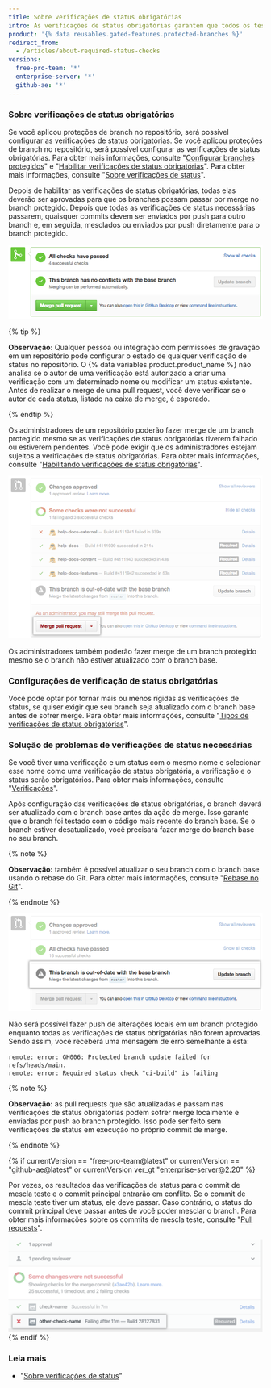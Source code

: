 ```yaml
---
title: Sobre verificações de status obrigatórias
intro: As verificações de status obrigatórias garantem que todos os testes de CI sejam aprovados antes que os colaboradores possam fazer alterações em um branch protegido.
product: '{% data reusables.gated-features.protected-branches %}'
redirect_from:
  - /articles/about-required-status-checks
versions:
  free-pro-team: '*'
  enterprise-server: '*'
  github-ae: '*'
---
```


### Sobre verificações de status obrigatórias

Se você aplicou proteções de branch no repositório, será possível configurar as verificações de status obrigatórias. Se você aplicou proteções de branch no repositório, será possível configurar as verificações de status obrigatórias. Para obter mais informações, consulte "[Configurar branches protegidos](/articles/configuring-protected-branches/)" e "[Habilitar verificações de status obrigatórias](/articles/enabling-required-status-checks)". Para obter mais informações, consulte "[Sobre verificações de status](/github/administering-a-repository/enabling-required-status-checks)".

Depois de habilitar as verificações de status obrigatórias, todas elas deverão ser aprovadas para que os branches possam passar por merge no branch protegido. Depois que todas as verificações de status necessárias passarem, quaisquer commits devem ser enviados por push para outro branch e, em seguida, mesclados ou enviados por push diretamente para o branch protegido.

![Fazer merge do branch protegido ](/assets/images/help/repository/req-status-check-all-passed.png)

{% tip %}

**Observação:** Qualquer pessoa ou integração com permissões de gravação em um repositório pode configurar o estado de qualquer verificação de status no repositório. O {% data variables.product.product_name %} não analisa se o autor de uma verificação está autorizado a criar uma verificação com um determinado nome ou modificar um status existente. Antes de realizar o merge de uma pull request, você deve verificar se o autor de cada status, listado na caixa de merge, é esperado.

{% endtip %}

Os administradores de um repositório poderão fazer merge de um branch protegido mesmo se as verificações de status obrigatórias tiverem falhado ou estiverem pendentes. Você pode exigir que os administradores estejam sujeitos a verificações de status obrigatórias. Para obter mais informações, consulte "[Habilitando verificações de status obrigatórias](/github/administering-a-repository/enabling-required-status-checks)".

![Merge do branch protegido pelo administrador](/assets/images/help/repository/req-status-check-admin-merge.png)

Os administradores também poderão fazer merge de um branch protegido mesmo se o branch não estiver atualizado com o branch base.

### Configurações de verificação de status obrigatórias

Você pode optar por tornar mais ou menos rígidas as verificações de status, se quiser exigir que seu branch seja atualizado com o branch base antes de sofrer merge. Para obter mais informações, consulte "[Tipos de verificações de status obrigatórias](/github/administering-a-repository/types-of-required-status-checks)".

### Solução de problemas de verificações de status necessárias

Se você tiver uma verificação e um status com o mesmo nome e selecionar esse nome como uma verificação de status obrigatória, a verificação e o status serão obrigatórios. Para obter mais informações, consulte "[Verificações](/rest/reference/checks)".

Após configuração das verificações de status obrigatórias, o branch deverá ser atualizado com o branch base antes da ação de merge. Isso garante que o branch foi testado com o código mais recente do branch base. Se o branch estiver desatualizado, você precisará fazer merge do branch base no seu branch.

{% note %}

**Observação:** também é possível atualizar o seu branch com o branch base usando o rebase do Git. Para obter mais informações, consulte "[Rebase no Git](/github/using-git/about-git-rebase)".

{% endnote %}

![Branch desatualizado](/assets/images/help/repository/req-status-check-out-of-date.png)

Não será possível fazer push de alterações locais em um branch protegido enquanto todas as verificações de status obrigatórias não forem aprovadas. Sendo assim, você receberá uma mensagem de erro semelhante a esta:

```shell
remote: error: GH006: Protected branch update failed for refs/heads/main.
remote: error: Required status check "ci-build" is failing
```
{% note %}

**Observação:** as pull requests que são atualizadas e passam nas verificações de status obrigatórias podem sofrer merge localmente e enviadas por push ao branch protegido. Isso pode ser feito sem verificações de status em execução no próprio commit de merge.

{% endnote %}

{% if currentVersion == "free-pro-team@latest" or currentVersion == "github-ae@latest" or currentVersion ver_gt "enterprise-server@2.20" %}

Por vezes, os resultados das verificações de status para o commit de mescla teste e o commit principal entrarão em conflito. Se o commit de mescla teste tiver um status, ele deve passar. Caso contrário, o status do commit principal deve passar antes de você poder mesclar o branch. Para obter mais informações sobre os commits de mescla teste, consulte "[Pull requests](/rest/reference/pulls#response-1)".

![Branch com commits de mescla conflitantes](/assets/images/help/repository/req-status-check-conflicting-merge-commits.png)
{% endif %}

### Leia mais

- "[Sobre verificações de status](/github/collaborating-with-issues-and-pull-requests/about-status-checks)"
